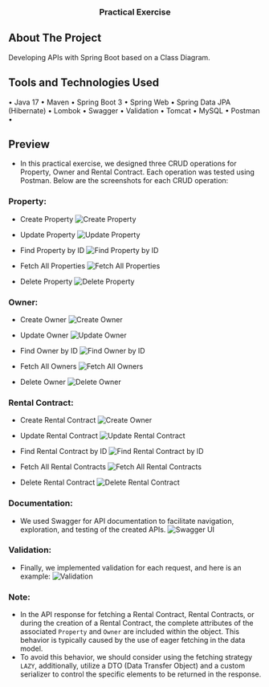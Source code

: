 <h3 align="center">Practical Exercise</h3>

## About The Project
Developing APIs with Spring Boot based on a Class Diagram.

## Tools and Technologies Used
• Java 17 • Maven • Spring Boot 3 • Spring Web • Spring Data JPA (Hibernate) • Lombok • Swagger • Validation • Tomcat • MySQL • Postman •

## Preview
- In this practical exercise, we designed three CRUD operations for Property, Owner and Rental Contract. Each operation was tested using Postman. Below are the screenshots for each CRUD operation:

### Property:

- Create Property
  ![Create Property](images/crud_property/1.png)

- Update Property
  ![Update Property](images/crud_property/2.png)

- Find Property by ID
  ![Find Property by ID](images/crud_property/3.png)

- Fetch All Properties
  ![Fetch All Properties](images/crud_property/4.png)

- Delete Property
  ![Delete Property](images/crud_property/5.png)

### Owner:

- Create Owner
  ![Create Owner](images/crud_owner/1.png)

- Update Owner
  ![Update Owner](images/crud_owner/2.png)

- Find Owner by ID
  ![Find Owner by ID](images/crud_owner/3.png)

- Fetch All Owners
  ![Fetch All Owners](images/crud_owner/4.png)

- Delete Owner
  ![Delete Owner](images/crud_owner/5.png)

### Rental Contract:

- Create Rental Contract
  ![Create Owner](images/crud_rental_contract/1.png)

- Update Rental Contract
  ![Update Rental Contract](images/crud_rental_contract/2.png)

- Find Rental Contract by ID
  ![Find Rental Contract by ID](images/crud_rental_contract/3.png)

- Fetch All Rental Contracts
  ![Fetch All Rental Contracts](images/crud_rental_contract/4.png)

- Delete Rental Contract
  ![Delete Rental Contract](images/crud_rental_contract/5.png)

### Documentation:
- We used Swagger for API documentation to facilitate navigation, exploration, and testing of the created APIs.
 ![Swagger UI](images/documentation.png)

### Validation:
- Finally, we implemented validation for each request, and here is an example:
![Validation](images/validation.png)

### Note:
- In the API response for fetching a Rental Contract, Rental Contracts, or during the creation of a Rental Contract, the complete attributes of the associated `Property` and `Owner` are included within the object. This behavior is typically caused by the use of eager fetching in the data model.
- To avoid this behavior, we should consider using the fetching strategy `LAZY`, additionally, utilize a DTO (Data Transfer Object) and a custom serializer to control the specific elements to be returned in the response.
